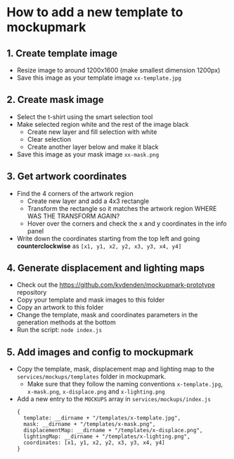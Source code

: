 # How to add a new template to mockupmark

## 1. Create template image

- Resize image to around 1200x1600 (make smallest dimension 1200px)
- Save this image as your template image `xx-template.jpg`

## 2. Create mask image

- Select the t-shirt using the smart selection tool
- Make selected region white and the rest of the image black
  - Create new layer and fill selection with white
  - Clear selection
  - Create another layer below and make it black
- Save this image as your mask image `xx-mask.png`

## 3. Get artwork coordinates

- Find the 4 corners of the artwork region
  - Create new layer and add a 4x3 rectangle
  - Transform the rectangle so it matches the artwork region WHERE WAS THE TRANSFORM AGAIN?
  - Hover over the corners and check the x and y coordinates in the info panel
- Write down the coordinates starting from the top left and going **counterclockwise** as `[x1, y1, x2, y2, x3, y3, x4, y4]`

## 4. Generate displacement and lighting maps

- Check out the https://github.com/kvdenden/mockupmark-prototype repository
- Copy your template and mask images to this folder
- Copy an artwork to this folder
- Change the template, mask and coordinates parameters in the generation methods at the bottom
- Run the script: `node index.js`

## 5. Add images and config to mockupmark

- Copy the template, mask, displacement map and lighting map to the `services/mockups/templates` folder in mockupmark.
  - Make sure that they follow the naming conventions `x-template.jpg`, `x-mask.png`, `x-displace.png` and `x-lighting.png`
- Add a new entry to the `MOCKUPS` array in `services/mockups/index.js`
  ```
  {
    template: __dirname + "/templates/x-template.jpg",
    mask: __dirname + "/templates/x-mask.png",
    displacementMap: __dirname + "/templates/x-displace.png",
    lightingMap: __dirname + "/templates/x-lighting.png",
    coordinates: [x1, y1, x2, y2, x3, y3, x4, y4]
  }
  ```

